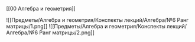 [[00 Алгебра и геометрия]]

![[Предметы/Алгебра и геометрия/Конспекты лекций/Алгебра/№6 Ранг матрицы/1.png]]
![[Предметы/Алгебра и геометрия/Конспекты лекций/Алгебра/№6 Ранг матрицы/2.png]]